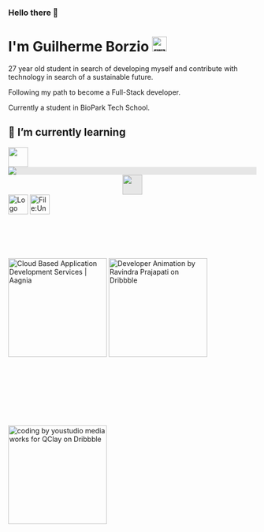 ### Hello there 👋

# I'm Guilherme Borzio <img src="https://images.emojiterra.com/twitter/512px/1f1e7-1f1f7.png" jsaction="load:XAeZkd;" jsname="HiaYvf" class="n3VNCb KAlRDb" alt="🇧🇷 Bandeira: Brasil Emoji | Bandeira Do Brasil Emoji" data-noaft="1" style="width: 30px; height: 30px; margin: 0px;">
 27 year old student in search of developing myself and contribute with technology in search of a sustainable future.
 
 Following my path to become a Full-Stack developer.
 
 Currently a student in BioPark Tech School.
 
## 🌱 I’m currently learning
<div> <img src="https://e7.pngegg.com/pngimages/465/779/png-clipart-blue-and-white-c-logo-the-c-programming-language-computer-programming-computer-icons-programmer-blue-angle.png" jsaction="load:XAeZkd;" style="width: 40px; height: 40px; margin: 0px;"> <img style="display: block;-webkit-user-select: none;margin: auto;background-color: hsl(0, 0%, 90%);transition: background-color 300ms;" src="https://upload.wikimedia.org/wikipedia/commons/thumb/6/61/HTML5_logo_and_wordmark.svg/40px-HTML5_logo_and_wordmark.svg.png"> <img style="display: block;-webkit-user-select: none;margin: auto;cursor: zoom-in;background-color: hsl(0, 0%, 90%);transition: background-color 300ms;" src="https://upload.wikimedia.org/wikipedia/commons/thumb/d/d5/CSS3_logo_and_wordmark.svg/1200px-CSS3_logo_and_wordmark.svg.png" width="40px" height="40px"> <img src="https://logospng.org/download/mysql/mysql-256.png" jsaction="load:XAeZkd;" jsname="HiaYvf" class="n3VNCb KAlRDb" alt="Logo MySQL – Logos PNG" data-noaft="1" style="width: 40px; height: 40px; margin: 0px;"> <img src="https://upload.wikimedia.org/wikipedia/commons/thumb/9/99/Unofficial_JavaScript_logo_2.svg/512px-Unofficial_JavaScript_logo_2.svg.png" jsaction="load:XAeZkd;" jsname="HiaYvf" class="n3VNCb KAlRDb" alt="File:Unofficial JavaScript logo 2.svg - Wikimedia Commons" data-noaft="1" style="width: 40px; height: 40px; margin: 0px;"> </div>

<!--
<div>
<a href="https://github.com/guilhermeborzio">
<img height="150em" src="https://github-readme-stats.vercel.app/api/top-langs/?username=guilhermeborzio&layout=compact&langs_count=7&theme=dracula"/>
<img height="150em" src="https://github-readme-stats.vercel.app/api?username=guilhermeborzio&show_icons=true&theme=dracula&include_all_commits=true&count_private=true"/>
</div>
-->

###

<img src="https://www.aagnia.com/wp-content/uploads/2021/12/39998-web-development.gif" jsaction="load:XAeZkd;" jsname="HiaYvf" class="n3VNCb KAlRDb" alt="Cloud Based Application Development Services | Aagnia" data-noaft="1" id="imi" data-w="640" data-h="640" style="width: 200px; height: 200px; margin: 63.3px 0px;"> <img src="https://cdn.dribbble.com/users/1876781/screenshots/6169542/web_character.gif" jsaction="load:XAeZkd;" jsname="HiaYvf" class="n3VNCb KAlRDb" alt="Developer Animation by Ravindra Prajapati on Dribbble" data-noaft="1" style="width: 200px; height: 200px; margin: 0px;"> <img src="https://cdn.dribbble.com/users/1708816/screenshots/15637256/media/f9826f0af8a49462f048262a8502035b.gif" jsaction="load:XAeZkd;" jsname="HiaYvf" class="n3VNCb KAlRDb" alt="coding by youstudio media works for QClay on Dribbble" data-noaft="1" id="imi" data-w="1600" data-h="1200" style="width: 200px; height: 200px; margin: 76.05px 0px;"> 

<!--
**guilhermeborzio/guilhermeborzio** is a ✨ _special_ ✨ repository because its `README.md` (this file) appears on your GitHub profile.

Here are some ideas to get you started:

- 🔭 I’m currently working on ...
- 🌱 I’m currently learning ...
- 👯 I’m looking to collaborate on ...
- 🤔 I’m looking for help with ...
- 💬 Ask me about ...
- 📫 How to reach me: ...
- 😄 Pronouns: ...
- ⚡ Fun fact: ...
-->
